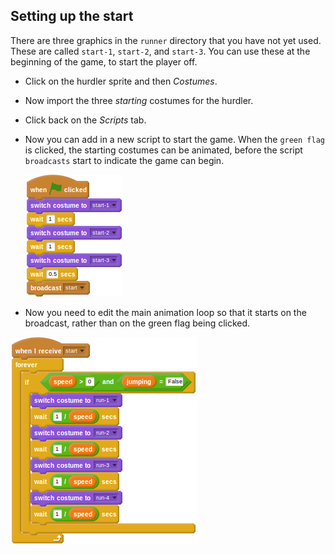 ## Setting up the start

There are three graphics in the `runner` directory that you have not yet used. These are called `start-1`, `start-2`, and `start-3`. You can use these at the beginning of the game, to start the player off.

- Click on the hurdler sprite and then *Costumes*.
- Now import the three *starting* costumes for the hurdler.
- Click back on the *Scripts* tab.
- Now you can add in a new script to start the game. When the `green flag` is clicked, the starting costumes can be animated, before the script `broadcasts` start to indicate the game can begin.

	<!--
	when green flag clicked
	switch costume to [start-1 v]
	wait [1] secs
	switch costume to [start-2 v]
	wait [1] secs
	switch costume to [start-3 v]
	wait [0.5] secs
	broadcast [start v]
	-->
	
	![script](images/start1.png)

- Now you need to edit the main animation loop so that it starts on the broadcast, rather than on the green flag being clicked.

    <!--
	when I receive [start v]
	forever
	if <<(speed) > [0]>and<(jumping) = [False]>>
	switch to costume [run-1 v]
	wait ([1]/(speed)) secs
	switch to costume [run-2 v]
	wait ([1]/(speed)) secs
	switch to costume [run-3 v]
	wait ([1]/(speed)) secs
	switch to costume [run-4 v]
	wait ([1]/(speed)) secs
    -->	
	
![script](images/run4.png)

